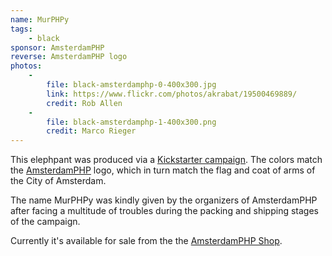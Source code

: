 ```yaml
---
name: MurPHPy
tags:
    - black
sponsor: AmsterdamPHP
reverse: AmsterdamPHP logo
photos:
    -
        file: black-amsterdamphp-0-400x300.jpg
        link: https://www.flickr.com/photos/akrabat/19500469889/
        credit: Rob Allen
    -
        file: black-amsterdamphp-1-400x300.png
        credit: Marco Rieger
---
```

This elephpant was produced via a [Kickstarter campaign](https://www.kickstarter.com/projects/rdohms/the-amsterdamphp-elephpant).
The colors match the [AmsterdamPHP](http://amsterdamphp.nl/) logo, which in turn
match the flag and coat of arms of the City of Amsterdam.

The name MurPHPy was kindly given by the organizers of AmsterdamPHP after facing a multitude of troubles during the packing and shipping stages of the campaign.

Currently it's available for sale from the the [AmsterdamPHP Shop](http://amsterdamphp.webshopapp.com/).
